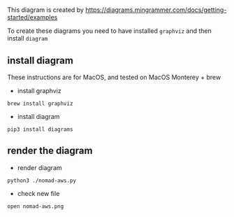 #

This diagram is created by https://diagrams.mingrammer.com/docs/getting-started/examples

To create these diagrams you need to have installed `graphviz` and then install `diagram`

## install diagram

These instructions are for MacOS, and tested on MacOS Monterey + brew

- install graphviz
```
brew install graphviz
```

- install diagram
```
pip3 install diagrams
```


## render the diagram

- render diagram
```
python3 ./nomad-aws.py
```

- check new file
```
open nomad-aws.png
```
